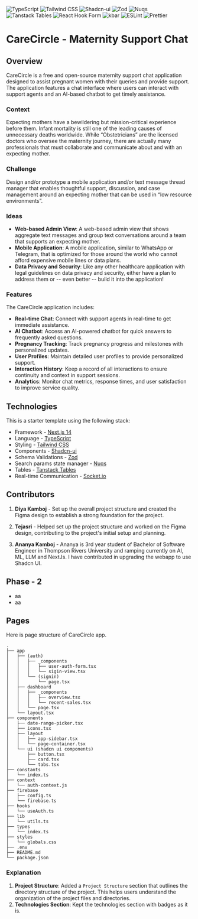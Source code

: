 ![TypeScript](https://img.shields.io/badge/TypeScript-007ACC?style=for-the-badge&logo=typescript&logoColor=white)
![Tailwind CSS](https://img.shields.io/badge/Tailwind_CSS-38B2AC?style=for-the-badge&logo=tailwind-css&logoColor=white)
![Shadcn-ui](https://img.shields.io/badge/Shadcn--ui-000000?style=for-the-badge&logo=shadcn&logoColor=white)
![Zod](https://img.shields.io/badge/Zod-000000?style=for-the-badge&logo=zod&logoColor=white)
![Nuqs](https://img.shields.io/badge/Nuqs-000000?style=for-the-badge&logo=nuqs&logoColor=white)
![Tanstack Tables](https://img.shields.io/badge/Tanstack_Tables-000000?style=for-the-badge&logo=tanstack&logoColor=white)
![React Hook Form](https://img.shields.io/badge/React_Hook_Form-000000?style=for-the-badge&logo=reacthookform&logoColor=white)
![kbar](https://img.shields.io/badge/kbar-000000?style=for-the-badge&logo=kbar&logoColor=white)
![ESLint](https://img.shields.io/badge/ESLint-4B32C3?style=for-the-badge&logo=eslint&logoColor=white)
![Prettier](https://img.shields.io/badge/Prettier-000000?style=for-the-badge&logo=prettier&logoColor=white)

# CareCircle - Maternity Support Chat

## Overview

CareCircle is a free and open-source maternity support chat application designed to assist pregnant women with their queries and provide support. The application features a chat interface where users can interact with support agents and an AI-based chatbot to get timely assistance.

### Context

Expecting mothers have a bewildering but mission-critical experience before them. Infant mortality is still one of the leading causes of unnecessary deaths worldwide. While “Obstetricians” are the licensed doctors who oversee the maternity journey, there are actually many professionals that must collaborate and communicate about and with an expecting mother.

### Challenge

Design and/or prototype a mobile application and/or text message thread manager that enables thoughtful support, discussion, and case management around an expecting mother that can be used in “low resource environments”.

### Ideas

- **Web-based Admin View**: A web-based admin view that shows aggregate text messages and group text conversations around a team that supports an expecting mother.
- **Mobile Application**: A mobile application, similar to WhatsApp or Telegram, that is optimized for those around the world who cannot afford expensive mobile lines or data plans.
- **Data Privacy and Security**: Like any other healthcare application with legal guidelines on data privacy and security, either have a plan to address them or -- even better -- build it into the application!

### Features

The CareCircle application includes:

- **Real-time Chat**: Connect with support agents in real-time to get immediate assistance.
- **AI Chatbot**: Access an AI-powered chatbot for quick answers to frequently asked questions.
- **Pregnancy Tracking**: Track pregnancy progress and milestones with personalized updates.
- **User Profiles**: Maintain detailed user profiles to provide personalized support.
- **Interaction History**: Keep a record of all interactions to ensure continuity and context in support sessions.
- **Analytics**: Monitor chat metrics, response times, and user satisfaction to improve service quality.

## Technologies

This is a starter template using the following stack:

- Framework - [Next.js 14](https://nextjs.org/13)
- Language - [TypeScript](https://www.typescriptlang.org)
- Styling - [Tailwind CSS](https://tailwindcss.com)
- Components - [Shadcn-ui](https://ui.shadcn.com)
- Schema Validations - [Zod](https://zod.dev)
- Search params state manager - [Nuqs](https://nuqs.47ng.com/)
- Tables - [Tanstack Tables](https://ui.shadcn.com/docs/components/data-table)
- Real-time Communication - [Socket.io](https://socket.io)

## Contributors

1. **Diya Kamboj** - Set up the overall project structure and created the Figma design to establish a strong foundation for the project. 

1. **Tejasri** - Helped set up the project structure and worked on the Figma design, contributing to the project's initial setup and planning.

1. **Ananya Kamboj** - Ananya is 3rd year student of Bachelor of Software Engineer in Thompson Rivers University and ramping currently on AI, ML, LLM and NextJs. I have contributed in upgrading the webapp to use Shadcn UI.

## Phase - 2
- aa
- aa

## Pages
Here is page structure of CareCircle app.

```plaintext
.
├── app
│   ├── (auth)
│   │   ├── _components
│   │   │   ├── user-auth-form.tsx
│   │   │   └── sigin-view.tsx
│   │   └── (signin)
│   │       └── page.tsx
│   ├── dashboard
│   │   ├── _components
│   │   │   ├── overview.tsx
│   │   │   └── recent-sales.tsx
│   │   └── page.tsx
│   └── layout.tsx
├── components
│   ├── date-range-picker.tsx
│   ├── icons.tsx
│   ├── layout
│   │   ├── app-sidebar.tsx
│   │   └── page-container.tsx
│   └── ui (shadcn ui components)
│       ├── button.tsx
│       ├── card.tsx
│       └── tabs.tsx
├── constants
│   └── index.ts
├── context
│   └── auth-context.js
├── firebase
│   ├── config.ts
│   └── firebase.ts
├── hooks
│   └── useAuth.ts
├── lib
│   └── utils.ts
├── types
│   └── index.ts
├── styles
│   └── globals.css
├── .env
├── README.md
└── package.json
```

### Explanation

1. **Project Structure**: Added a `Project Structure` section that outlines the directory structure of the project. This helps users understand the organization of the project files and directories.
2. **Technologies Section**: Kept the technologies section with badges as it is.
